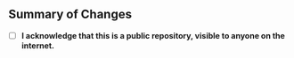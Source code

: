 ## Summary of Changes

- [ ] **I acknowledge that this is a public repository, visible to anyone on the internet.**

<!--A few sentences describing the big picture of your changes. You can tag other engineers here who should see this PR even though they are not official reviewers.-->
